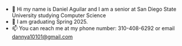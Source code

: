 - 👋 Hi my name is Daniel Aguilar and I am a senior at San Diego State University studying Computer Science
- 🎉 I am graduating Spring 2025.
- 📫 You can reach me at my phone number: 310-408-6292 or email dannya10101@gmail.com

<!---
dannya101/dannya101 is a ✨ special ✨ repository because its `README.md` (this file) appears on your GitHub profile.
You can click the Preview link to take a look at your changes.
--->
